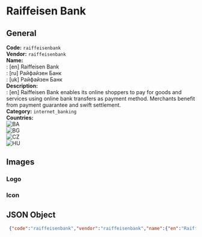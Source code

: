 # Raiffeisen Bank 
## General 
**Code:** `raiffeisenbank`  
**Vendor:** `raiffeisenbank`  
**Name:**  
:	[en] Raiffeisen Bank  
:	[ru] Райфайзен Банк  
:	[uk] Райфайзен Банк  
**Description:**  
: [en] Raiffeisen Bank enables its online shoppers to pay for goods and services using online bank transfers as payment method. Merchants benefit from payment guarantee and swift settlement.   
**Category:** `internet_banking`  
**Countries:**  
![BA](https://cdnjs.cloudflare.com/ajax/libs/flag-icon-css/3.3.0/flags/4x3/BA.svg#w24)  
![BG](https://cdnjs.cloudflare.com/ajax/libs/flag-icon-css/3.3.0/flags/4x3/BG.svg#w24)  
![CZ](https://cdnjs.cloudflare.com/ajax/libs/flag-icon-css/3.3.0/flags/4x3/CZ.svg#w24)  
![HU](https://cdnjs.cloudflare.com/ajax/libs/flag-icon-css/3.3.0/flags/4x3/HU.svg#w24)  
 
## Images 
### Logo 
### Icon 
## JSON Object 
```json
 {"code":"raiffeisenbank","vendor":"raiffeisenbank","name":{"en":"Raiffeisen Bank","ru":"\u0420\u0430\u0439\u0444\u0430\u0439\u0437\u0435\u043d \u0411\u0430\u043d\u043a","uk":"\u0420\u0430\u0439\u0444\u0430\u0439\u0437\u0435\u043d \u0411\u0430\u043d\u043a"},"description":{"en":"Raiffeisen Bank\u00a0enables its online shoppers to\u00a0pay for goods and services using online bank transfers as payment method. Merchants benefit from payment guarantee and swift settlement.\u00a0"},"countries":["BA","BG","CZ","HU"],"category":"internet_banking"}```  
